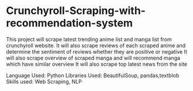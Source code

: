 # Crunchyroll-Scraping-with-recommendation-system

This project will scrape latest trending anime list and manga list from crunchyroll website. 
It will also scrape reviews of each scraped anime and determine the sentiment of reviews whether they are positive or negative
It will also scrape overview of scraped manga and will recommend manga which have similar overview
It will also scrape top latest news from the site

Language Used: Python
Libraries Used: BeautifulSoup, pandas,textblob
Skills used: Web Scraping, NLP
